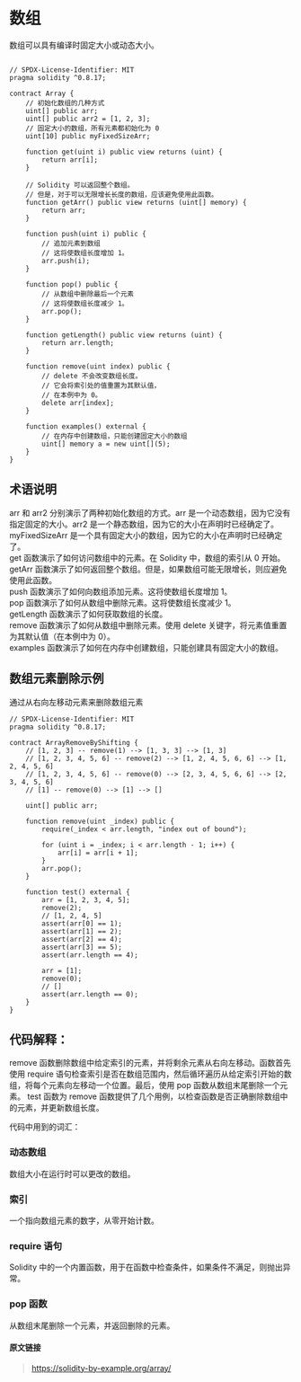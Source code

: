 # 数组

数组可以具有编译时固定大小或动态大小。

```solidity

// SPDX-License-Identifier: MIT
pragma solidity ^0.8.17;

contract Array {
    // 初始化数组的几种方式
    uint[] public arr;
    uint[] public arr2 = [1, 2, 3];
    // 固定大小的数组，所有元素都初始化为 0
    uint[10] public myFixedSizeArr;

    function get(uint i) public view returns (uint) {
        return arr[i];
    }

    // Solidity 可以返回整个数组。
    // 但是，对于可以无限增长长度的数组，应该避免使用此函数。
    function getArr() public view returns (uint[] memory) {
        return arr;
    }

    function push(uint i) public {
        // 追加元素到数组
        // 这将使数组长度增加 1。
        arr.push(i);
    }

    function pop() public {
        // 从数组中删除最后一个元素
        // 这将使数组长度减少 1。
        arr.pop();
    }

    function getLength() public view returns (uint) {
        return arr.length;
    }

    function remove(uint index) public {
        // delete 不会改变数组长度。
        // 它会将索引处的值重置为其默认值，
        // 在本例中为 0。
        delete arr[index];
    }

    function examples() external {
        // 在内存中创建数组，只能创建固定大小的数组
        uint[] memory a = new uint[](5);
    }
}

```
## 术语说明

arr 和 arr2 分别演示了两种初始化数组的方式。arr 是一个动态数组，因为它没有指定固定的大小。arr2 是一个静态数组，因为它的大小在声明时已经确定了。\
myFixedSizeArr 是一个具有固定大小的数组，因为它的大小在声明时已经确定了。\
get 函数演示了如何访问数组中的元素。在 Solidity 中，数组的索引从 0 开始。\
getArr 函数演示了如何返回整个数组。但是，如果数组可能无限增长，则应避免使用此函数。\
push 函数演示了如何向数组添加元素。这将使数组长度增加 1。\
pop 函数演示了如何从数组中删除元素。这将使数组长度减少 1。\
getLength 函数演示了如何获取数组的长度。\
remove 函数演示了如何从数组中删除元素。使用 delete 关键字，将元素值重置为其默认值（在本例中为 0）。\
examples 函数演示了如何在内存中创建数组，只能创建具有固定大小的数组。


## 数组元素删除示例

通过从右向左移动元素来删除数组元素
```
// SPDX-License-Identifier: MIT
pragma solidity ^0.8.17;

contract ArrayRemoveByShifting {
    // [1, 2, 3] -- remove(1) --> [1, 3, 3] --> [1, 3]
    // [1, 2, 3, 4, 5, 6] -- remove(2) --> [1, 2, 4, 5, 6, 6] --> [1, 2, 4, 5, 6]
    // [1, 2, 3, 4, 5, 6] -- remove(0) --> [2, 3, 4, 5, 6, 6] --> [2, 3, 4, 5, 6]
    // [1] -- remove(0) --> [1] --> []

    uint[] public arr;

    function remove(uint _index) public {
        require(_index < arr.length, "index out of bound");

        for (uint i = _index; i < arr.length - 1; i++) {
            arr[i] = arr[i + 1];
        }
        arr.pop();
    }

    function test() external {
        arr = [1, 2, 3, 4, 5];
        remove(2);
        // [1, 2, 4, 5]
        assert(arr[0] == 1);
        assert(arr[1] == 2);
        assert(arr[2] == 4);
        assert(arr[3] == 5);
        assert(arr.length == 4);

        arr = [1];
        remove(0);
        // []
        assert(arr.length == 0);
    }
}
```
## 代码解释：

remove 函数删除数组中给定索引的元素，并将剩余元素从右向左移动。函数首先使用 require 语句检查索引是否在数组范围内，然后循环遍历从给定索引开始的数组，将每个元素向左移动一个位置。最后，使用 pop 函数从数组末尾删除一个元素。
test 函数为 remove 函数提供了几个用例，以检查函数是否正确删除数组中的元素，并更新数组长度。

代码中用到的词汇：

### 动态数组
数组大小在运行时可以更改的数组。

### 索引 
一个指向数组元素的数字，从零开始计数。

### require 语句
Solidity 中的一个内置函数，用于在函数中检查条件，如果条件不满足，则抛出异常。

### pop 函数 
从数组末尾删除一个元素，并返回删除的元素。

#### 原文链接
>https://solidity-by-example.org/array/
